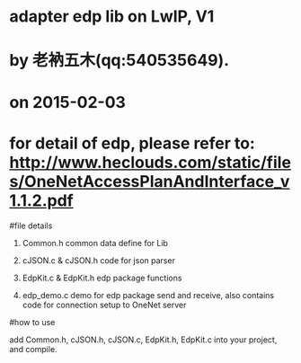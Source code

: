 # adapter edp lib on LwIP,  V1
# by 老衲五木(qq:540535649). 
# on 2015-02-03
# for detail of edp, please refer to: http://www.heclouds.com/static/files/OneNetAccessPlanAndInterface_v1.1.2.pdf

#file details
1)  Common.h    common data define for Lib

2)  cJSON.c &
	cJSON.h     code for json parser

3)  EdpKit.c &
	EdpKit.h    edp package functions

4)  edp_demo.c  demo for edp package send and receive, also contains code for connection setup to OneNet server

#how to use
    
add Common.h, cJSON.h, cJSON.c, EdpKit.h, EdpKit.c into your project, and compile.
